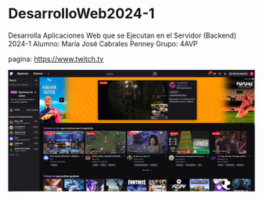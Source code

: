 # DesarrolloWeb2024-1
Desarrolla Aplicaciones Web que se Ejecutan en el Servidor (Backend) 2024-1
Alumno:
María José Cabrales Penney
Grupo:
4AVP

pagina: https://www.twitch.tv

![Twitch](Twitch/twitch.JPG)
